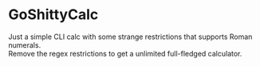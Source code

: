 # GoShittyCalc
Just a simple CLI calc with some strange restrictions that supports Roman numerals.  
Remove the regex restrictions to get a unlimited full-fledged calculator.

